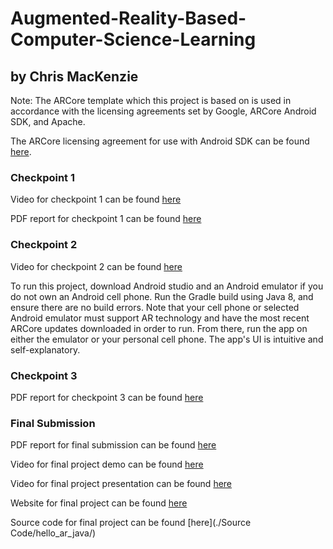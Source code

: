 # Augmented-Reality-Based-Computer-Science-Learning

## by Chris MacKenzie
Note: The ARCore template which this project is based on is used in accordance with the licensing agreements set by Google, ARCore Android SDK, and Apache.

The ARCore licensing agreement for use with Android SDK can be found [here](https://github.com/google-ar/arcore-android-sdk/blob/master/LICENSE).

### Checkpoint 1

Video for checkpoint 1 can be found [here](https://www.youtube.com/watch?v=QqXQlpLm1cI)

PDF report for checkpoint 1 can be found [here](./reports/Checkpoint-1.pdf)


### Checkpoint 2

Video for checkpoint 2 can be found [here](https://www.youtube.com/watch?v=pb6KpKiqFu4)

To run this project, download Android studio and an Android emulator if you do not own an Android cell phone. Run the Gradle build using Java 8, and ensure there are no build errors. Note that your cell phone or selected Android emulator must support AR technology and have the most recent ARCore updates downloaded in order to run. From there, run the app on either the emulator or your personal cell phone. The app's UI is intuitive and self-explanatory.

### Checkpoint 3

PDF report for checkpoint 3 can be found [here](./reports/Checkpoint-3.pdf)


### Final Submission

PDF report for final submission can be found [here](./Final-Report.pdf)

Video for final project demo can be found [here](https://www.youtube.com/watch?v=YiB3K7G_7NI)

Video for final project presentation can be found [here](https://www.youtube.com/watch?v=W6D_ZcYfao0)

Website for final project can be found [here](https://c-swizzle.github.io/CS464FinalWebsite/)

Source code for final project can be found [here](./Source Code/hello_ar_java/)